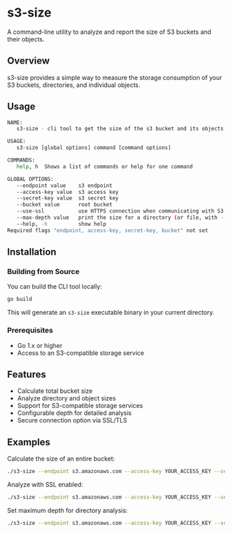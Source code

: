 # s3-size

A command-line utility to analyze and report the size of S3 buckets and their objects.

## Overview

s3-size provides a simple way to measure the storage consumption of your S3 buckets, directories, and individual objects.

## Usage

```sh
NAME:
   s3-size - cli tool to get the size of the s3 bucket and its objects (or directory)

USAGE:
   s3-size [global options] command [command options]

COMMANDS:
   help, h  Shows a list of commands or help for one command

GLOBAL OPTIONS:
   --endpoint value    s3 endpoint
   --access-key value  s3 access key
   --secret-key value  s3 secret key
   --bucket value      root bucket
   --use-ssl           use HTTPS connection when communicating with S3 (default: false)
   --max-depth value   print the size for a directory (or file, with --all) only if it is N or fewer levels below the command line argument (default: 0)
   --help, -h          show help
Required flags "endpoint, access-key, secret-key, bucket" not set
```

## Installation

### Building from Source

You can build the CLI tool locally:

```sh
go build
```

This will generate an `s3-size` executable binary in your current directory.

### Prerequisites

- Go 1.x or higher
- Access to an S3-compatible storage service

## Features

- Calculate total bucket size
- Analyze directory and object sizes
- Support for S3-compatible storage services
- Configurable depth for detailed analysis
- Secure connection option via SSL/TLS

## Examples

Calculate the size of an entire bucket:

```sh
./s3-size --endpoint s3.amazonaws.com --access-key YOUR_ACCESS_KEY --secret-key YOUR_SECRET_KEY --bucket your-bucket-name
```

Analyze with SSL enabled:

```sh
./s3-size --endpoint s3.amazonaws.com --access-key YOUR_ACCESS_KEY --secret-key YOUR_SECRET_KEY --bucket your-bucket-name --use-ssl
```

Set maximum depth for directory analysis:

```sh
./s3-size --endpoint s3.amazonaws.com --access-key YOUR_ACCESS_KEY --secret-key YOUR_SECRET_KEY --bucket your-bucket-name --max-depth 2
```
